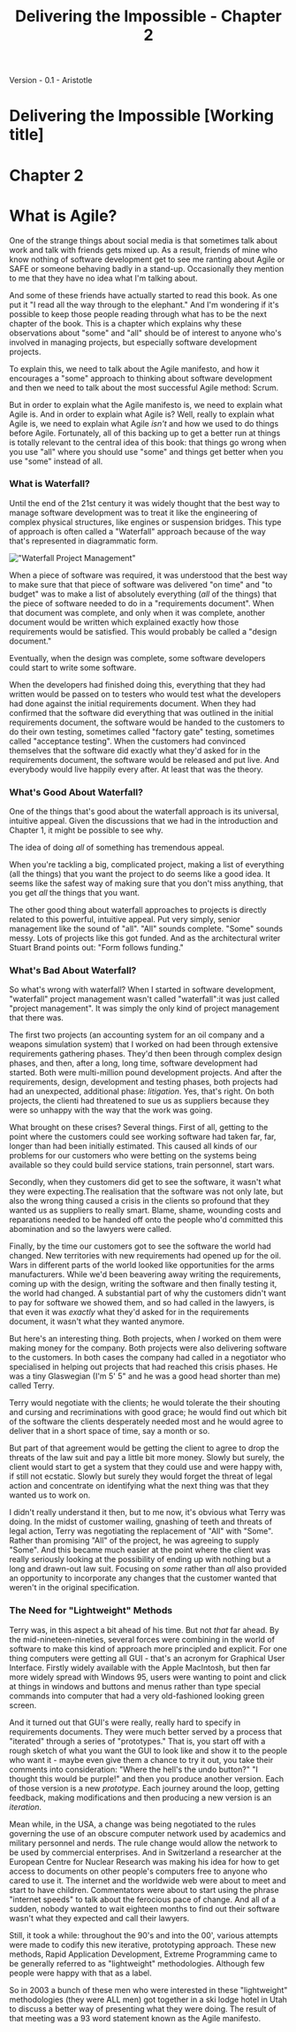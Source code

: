 ﻿---
title: "Delivering the Impossible - Chapter 2"
layout: post 
---


Version - 0.1 - Aristotle
# Delivering the Impossible [Working title]

# Chapter 2 

# What is Agile?
One of the strange things about social media is that sometimes talk about work and talk with friends gets mixed up. As a result, friends of mine who know nothing of software development get to see me ranting about Agile or SAFE or someone behaving badly in a stand-up. Occasionally they mention to me that they have no idea what I'm talking about. 

And some of these friends have actually started to read this book. As one put it "I read all the way through to the elephant." And I'm wondering if it's possible to keep those people reading through what has to be the next chapter of the book. This is a chapter which explains why these observations about "some" and "all" should be of interest to anyone who's involved in managing projects, but especially software development projects.

To explain this, we need to talk about the Agile manifesto, and how it encourages a "some" approach to thinking about software development and then we need to talk about the most successful Agile method: Scrum.

But in order to explain what the Agile manifesto is, we need to explain what Agile is.  And in order to explain what Agile is? Well, really to explain what Agile is, we need to explain what Agile *isn't* and how we used to do things before Agile. Fortunately, all of this backing up to get a better run at things is totally relevant to the central idea of this book: that things go wrong when you use "all" where you should use "some" and things get better when you use "some" instead of all.  

### What is Waterfall?
Until the end of the 21st century it was widely thought that the best way to manage software development was to treat it like the engineering of complex physical structures, like engines or suspension bridges. This type of approach is often called a "Waterfall" approach because of the way that's represented in diagrammatic form.

!["Waterfall Project Management"](waterfall.png)

When a piece of software was required, it was understood that the best way to make sure that that piece of software was delivered "on time" and "to budget" was to make a list of absolutely everything (*all* of the things) that the piece of software needed to do in a "requirements document".  When that document was complete, and only when it was complete, another document would be written which explained exactly how those requirements would be satisfied. This would probably be called a "design document." 

Eventually, when the design was complete, some software developers could start to write some software. 

When the developers had finished doing this, everything that they had written would be passed on to testers who would test what the developers had done against the initial requirements document.  When they had confirmed that the software did everything that was outlined in the initial requirements document, the software would be handed to the customers to do their own testing, sometimes called "factory gate" testing, sometimes called "acceptance testing". When the customers had convinced themselves that the software did exactly what they'd asked for in the requirements document, the software would be released and put live. And everybody would live happily every after.  At least that was the theory.

### What's Good About Waterfall?
One of the things that's good about the waterfall approach is its universal, intuitive appeal. Given the discussions that we had in the introduction and Chapter 1, it might be possible to see why. 

The idea of doing *all* of something has tremendous appeal. 

When you're tackling a big, complicated project, making a list of everything (all the things) that you want the project to do seems like a good idea. It seems like the safest way of making sure that you don't miss anything, that you get *all* the things that you want. 

The other good thing about waterfall approaches to projects is directly related to this powerful, intuitive appeal. Put very simply, senior management like the sound of "all". "All" sounds complete.  "Some" sounds messy. Lots of projects like this got funded. And as the architectural writer Stuart Brand points out: "Form follows funding." 

### What's Bad About Waterfall?

So what's wrong with waterfall? When I started in software development, "waterfall" project management wasn't called "waterfall":it was just called "project management". It was simply the only kind of project management that there was.

The first two projects (an accounting system for an oil company and a weapons simulation system) that I worked on had been through extensive requirements gathering phases. They'd then been through complex design phases, and then, after a long, long time, software development had started. Both were multi-million pound development projects. And after the requirements, design, development and testing phases, both projects had had an unexpected, additional phase: *litigation*. Yes, that's right.  On both projects, the clienti had threatened to sue us as suppliers because they were so unhappy with the way that the work was going.

What brought on these crises? Several things. First of all, getting to the point where the customers could see working software had taken far, far, longer than had been initially estimated. This caused all kinds of our problems for our customers who were betting on the systems being available so they could build service stations, train personnel, start wars. 

Secondly, when they customers did get to see the software, it wasn't what they were expecting.The realisation that the software was not only late, but also the wrong thing caused a crisis in the clients so profound that they wanted us as suppliers to really smart. Blame, shame, wounding costs and reparations needed to be handed off onto the people who'd committed this abomination and so the lawyers were called.

Finally, by the time our customers got to see the software the world had changed. New territories with new requirements had opened up for the oil. Wars in different parts of the world looked like opportunities for the arms manufacturers. While we'd been beavering away writing the requirements, coming up with the design, writing the software and then finally testing it, the world had changed. A substantial part of why the customers didn't want to pay for software we showed them, and so had called in the lawyers, is that even it was *exactly* what they'd asked for in the requirements document, it wasn't what they wanted anymore. 

But here's an interesting thing. Both projects, when *I* worked on them were making money for the company. Both projects were also delivering software to the customers. In both cases the company had called in a negotiator who specialised in helping out projects that had reached this crisis phases. He was a tiny Glaswegian (I'm 5' 5" and he was a good head shorter than me) called Terry.  

Terry would negotiate with the clients; he would tolerate the their shouting and cursing and recriminations with good grace; he would find out which bit of the software the clients desperately needed most and he would agree to deliver that in a short space of time, say a month or so. 

But part of that agreement would be getting the client to agree to drop the threats of the law suit and pay a little bit more money. Slowly but surely, the client would start to get a system that they could use and were happy with, if still not ecstatic. Slowly but surely they would forget the threat of legal action and concentrate on identifying what the next thing was that they wanted us to work on.

I didn't really understand it then, but to me now, it's obvious what Terry was doing.  In the midst of customer wailing, gnashing of teeth and threats of legal action, Terry was negotiating the replacement of "All" with "Some". Rather than promising "All" of the project, he was agreeing to supply "Some". And this became much easier at the point where the client was really seriously looking at the possibility of ending up with nothing but a long and drawn-out law suit. Focusing on *some* rather than *all* also provided an opportunity to incorporate any changes that the customer wanted that weren't in the original specification.

### The Need for "Lightweight" Methods

Terry was, in this aspect a bit ahead of his time.  But not *that* far ahead. By the mid-nineteen-nineties, several forces were combining in the world of software to make this kind of approach more principled and explicit. For one thing computers were getting all GUI - that's an acronym for Graphical User Interface. Firstly widely available with the Apple MacIntosh, but then far more widely spread with Windows 95, users were wanting to point and click at things in windows and buttons and menus rather than type special commands into computer that had a very old-fashioned looking green screen.

And it turned out that GUI's were really, really hard to specify in requirements documents. They were much better served by a process that "iterated" through a series of "prototypes." That is, you start off with a rough sketch of what you want the GUI to look like and show it to the people who want it - maybe even give them a chance to try it out, you take their comments into consideration: "Where the hell's the undo button?" "I thought this would be purple!" and then you produce another version. Each of those version is a new *prototype*.  Each journey around the loop, getting feedback, making modifications and then producing a new version is an *iteration*. 

Mean while, in the USA, a change was being negotiated to the rules governing the use of an obscure computer network used by academics and military personnel and nerds. The rule change would allow the network to be used by commercial enterprises. And in Switzerland a researcher at the European Centre for Nuclear Research was making his idea for how to get access to documents on other people's computers free to anyone who cared to use it. The internet and the worldwide web were about to meet and start to have children. Commentators were about to start using the phrase "internet speeds" to talk about the ferocious pace of change. And all of a sudden, nobody wanted to wait eighteen months to find out their software wasn't what they expected and call their lawyers.

Still, it took a while: throughout the 90's and into the 00', various attempts were made to codify this new iterative, prototyping approach. These new methods, Rapid Application Development, Extreme Programming came to be generally referred to as "lightweight" methodologies. Although few people were happy with that as a label.

So in 2003 a bunch of these men who were interested in these "lightweight" methodologies (they were ALL men) got together in a ski lodge hotel in Utah to discuss a better way of presenting what they were doing.  The result of that meeting was a 93 word statement known as the Agile manifesto.

